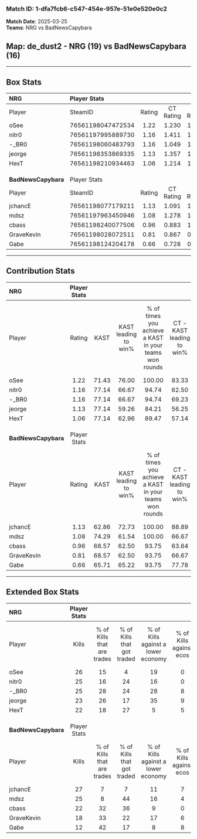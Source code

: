 ### Match ID: 1-dfa7fcb6-c547-454e-957e-51e0e520e0c2  
**Match Date**: 2025-03-25  
**Teams**: NRG vs BadNewsCapybara  

## **Map**: de_dust2 - NRG (19) vs BadNewsCapybara (16)  
---  

## Box Stats  

| **NRG**             | Player Stats      |        |           |          |       |      |       |         |        |      |     |
| :- | :- | :-: | :-: | :-: | :-: | :-: | :-: | :-: | :-: | :-: | :-: |
| Player              | SteamID           | Rating | CT Rating | T Rating | KAST  | ADR  | Kills | Assists | Deaths | K/D  | HS% |
| oSee                | 76561198047472534 |  1.22  |   1.230   |  1.304   | 71.43 | 72.2 |  26   |    8    |   17   | 1.53 | 15  |
| nitr0               | 76561197995889730 |  1.16  |   1.411   |  1.137   | 77.14 | 77.3 |  25   |    9    |   23   | 1.09 | 60  |
| -_BR0               | 76561198060483793 |  1.16  |   1.049   |  1.466   | 77.14 | 70.6 |  25   |    4    |   21   | 1.19 | 52  |
| jeorge              | 76561198353869335 |  1.13  |   1.357   |  1.074   | 77.14 | 78.3 |  23   |    7    |   22   | 1.05 | 52  |
| HexT                | 76561198210934463 |  1.06  |   1.214   |  1.049   | 77.14 | 63.9 |  22   |    7    |   22   | 1.00 | 54  |
|                     |                   |        |           |          |       |      |       |         |        |      |     |
|                     |                   |        |           |          |       |      |       |         |        |      |     |
|                     |                   |        |           |          |       |      |       |         |        |      |     |
| **BadNewsCapybara** | Player Stats      |        |           |          |       |      |       |         |        |      |     |
| Player              | SteamID           | Rating | CT Rating | T Rating | KAST  | ADR  | Kills | Assists | Deaths | K/D  | HS% |
| jchancE             | 76561198077179211 |  1.13  |   1.091   |  1.278   | 62.86 | 76.2 |  27   |    5    |   21   | 1.29 | 33  |
| mdsz                | 76561197963450946 |  1.08  |   1.278   |  1.108   | 74.29 | 79.5 |  25   |    6    |   27   | 0.93 | 64  |
| cbass               | 76561198240077506 |  0.96  |   0.883   |  1.060   | 68.57 | 73.8 |  22   |    9    |   27   | 0.81 | 68  |
| GraveKevin          | 76561198028072511 |  0.81  |   0.867   |  0.959   | 68.57 | 52.7 |  18   |    6    |   25   | 0.72 | 72  |
| Gabe                | 76561198124204178 |  0.66  |   0.728   |  0.833   | 65.71 | 43.3 |  12   |    5    |   22   | 0.55 | 66  |
---  

## Contribution Stats  

| **NRG**             | Player Stats |       |                      |                                                        |                           |                                                             |                          |                                                            |
| :- | :-: | :-: | :-: | :-: | :-: | :-: | :-: | :-: |
| Player              |    Rating    | KAST  | KAST leading to win% | % of times you achieve a KAST in your teams won rounds | CT - KAST leading to win% | CT - % of times you achieve a KAST in your teams won rounds | T - KAST leading to win% | T - % of times you achieve a KAST in your teams won rounds |
| oSee                |     1.22     | 71.43 |        76.00         |                         100.00                         |           83.33           |                           100.00                            |          69.23           |                           100.00                           |
| nitr0               |     1.16     | 77.14 |        66.67         |                         94.74                          |           62.50           |                           100.00                            |          72.73           |                           88.89                            |
| -_BR0               |     1.16     | 77.14 |        66.67         |                         94.74                          |           69.23           |                            90.00                            |          64.29           |                           100.00                           |
| jeorge              |     1.13     | 77.14 |        59.26         |                         84.21                          |           56.25           |                            90.00                            |          63.64           |                           77.78                            |
| HexT                |     1.06     | 77.14 |        62.96         |                         89.47                          |           57.14           |                            80.00                            |          69.23           |                           100.00                           |
|                     |              |       |                      |                                                        |                           |                                                             |                          |                                                            |
|                     |              |       |                      |                                                        |                           |                                                             |                          |                                                            |
|                     |              |       |                      |                                                        |                           |                                                             |                          |                                                            |
| **BadNewsCapybara** | Player Stats |       |                      |                                                        |                           |                                                             |                          |                                                            |
| Player              |    Rating    | KAST  | KAST leading to win% | % of times you achieve a KAST in your teams won rounds | CT - KAST leading to win% | CT - % of times you achieve a KAST in your teams won rounds | T - KAST leading to win% | T - % of times you achieve a KAST in your teams won rounds |
| jchancE             |     1.13     | 62.86 |        72.73         |                         100.00                         |           88.89           |                           100.00                            |          61.54           |                           100.00                           |
| mdsz                |     1.08     | 74.29 |        61.54         |                         100.00                         |           66.67           |                           100.00                            |          57.14           |                           100.00                           |
| cbass               |     0.96     | 68.57 |        62.50         |                         93.75                          |           63.64           |                            87.50                            |          61.54           |                           100.00                           |
| GraveKevin          |     0.81     | 68.57 |        62.50         |                         93.75                          |           66.67           |                           100.00                            |          58.33           |                           87.50                            |
| Gabe                |     0.66     | 65.71 |        65.22         |                         93.75                          |           77.78           |                            87.50                            |          57.14           |                           100.00                           |
---  

## Extended Box Stats  

| **NRG**             | Player Stats |                            |                            |                                    |                         |                              |                                 |        |                             |                                     |                          |                               |                            |
| :- | :-: | :-: | :-: | :-: | :-: | :-: | :-: | :-: | :-: | :-: | :-: | :-: | :-: |
| Player              |    Kills     | % of Kills that are trades | % of Kills that got traded | % of Kills against a lower economy | % of Kills against ecos | % of Kills that are flawless | % of Kills that are close duels | Deaths | % of Deaths that get traded | % of Deaths against a lower economy | % of Deaths against ecos | % of Deaths that are flawless | % of Deaths that are close |
| oSee                |      26      |             15             |             4              |                 19                 |            0            |              85              |                0                |   17   |             18              |                 12                  |            0             |              88               |             0              |
| nitr0               |      25      |             16             |             24             |                 16                 |            0            |              56              |                8                |   23   |             30              |                  4                  |            0             |              65               |             4              |
| -_BR0               |      25      |             28             |             24             |                 28                 |            8            |              72              |                4                |   21   |             29              |                  5                  |            0             |              62               |             0              |
| jeorge              |      23      |             26             |             17             |                 35                 |            9            |              61              |                4                |   22   |             27              |                  9                  |            0             |              64               |             9              |
| HexT                |      22      |             18             |             27             |                 5                  |            5            |              64              |                0                |   22   |             23              |                  9                  |            5             |              64               |             0              |
|                     |              |                            |                            |                                    |                         |                              |                                 |        |                             |                                     |                          |                               |                            |
|                     |              |                            |                            |                                    |                         |                              |                                 |        |                             |                                     |                          |                               |                            |
|                     |              |                            |                            |                                    |                         |                              |                                 |        |                             |                                     |                          |                               |                            |
| **BadNewsCapybara** | Player Stats |                            |                            |                                    |                         |                              |                                 |        |                             |                                     |                          |                               |                            |
| Player              |    Kills     | % of Kills that are trades | % of Kills that got traded | % of Kills against a lower economy | % of Kills against ecos | % of Kills that are flawless | % of Kills that are close duels | Deaths | % of Deaths that get traded | % of Deaths against a lower economy | % of Deaths against ecos | % of Deaths that are flawless | % of Deaths that are close |
| jchancE             |      27      |             7              |             7              |                 11                 |            7            |              78              |                0                |   21   |             19              |                  0                  |            0             |              81               |             5              |
| mdsz                |      25      |             8              |             44             |                 16                 |            4            |              72              |               12                |   27   |             26              |                  4                  |            4             |              63               |             4              |
| cbass               |      22      |             32             |             36             |                 9                  |            0            |              50              |                0                |   27   |              4              |                  4                  |            4             |              67               |             4              |
| GraveKevin          |      18      |             33             |             22             |                 17                 |            6            |              67              |                0                |   25   |             24              |                 12                  |            4             |              56               |             4              |
| Gabe                |      12      |             42             |             17             |                 8                  |            8            |              83              |                0                |   22   |             23              |                  5                  |            0             |              77               |             0              |
